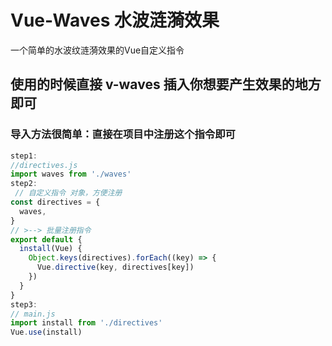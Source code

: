 # Vue-Waves 水波涟漪效果
一个简单的水波纹涟漪效果的Vue自定义指令
## 使用的时候直接 v-waves 插入你想要产生效果的地方即可
### 导入方法很简单：直接在项目中注册这个指令即可     
```javascript   
step1:   
//directives.js
import waves from './waves'       
step2:   
 // 自定义指令 对象，方便注册
const directives = {
  waves,
}
// >--> 批量注册指令
export default {
  install(Vue) {
    Object.keys(directives).forEach((key) => {
      Vue.directive(key, directives[key])
    })
  }
}   
step3:   
// main.js
import install from './directives'
Vue.use(install)   
```   



